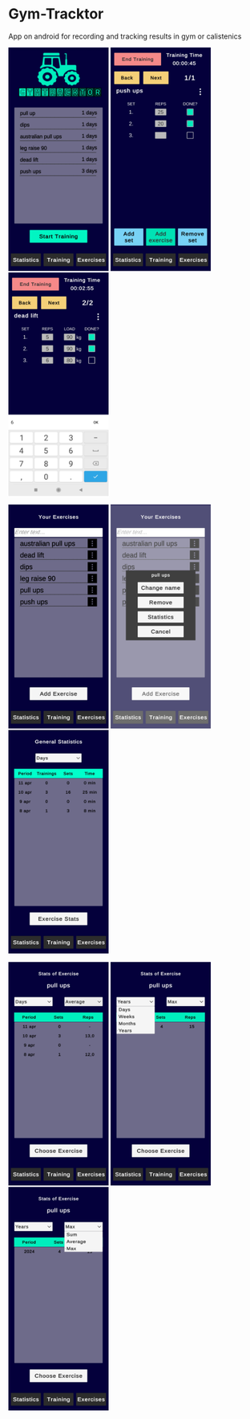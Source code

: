 # Gym-Tracktor
App on android for recording and tracking results in gym or calistenics

<p float="left">
<img src="GymTractor/Documentation/1.jpg" alt="Logo" width="200"/>
<img src="GymTractor/Documentation/2.jpg" alt="Logo" width="200"/>
<img src="GymTractor/Documentation/3.jpg" alt="Logo" width="200"/>
</p>

<p float="left">
<img src="GymTractor/Documentation/5.jpg" alt="Logo" width="200"/>
<img src="GymTractor/Documentation/6.jpg" alt="Logo" width="200"/>
<img src="GymTractor/Documentation/7.jpg" alt="Logo" width="200"/>
</p>

<p float="left">
<img src="GymTractor/Documentation/8.jpg" alt="Logo" width="200"/>
<img src="GymTractor/Documentation/9.jpg" alt="Logo" width="200"/>
<img src="GymTractor/Documentation/10.jpg" alt="Logo" width="200"/>
</p>
